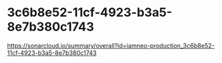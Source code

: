 # 3c6b8e52-11cf-4923-b3a5-8e7b380c1743
https://sonarcloud.io/summary/overall?id=iamneo-production_3c6b8e52-11cf-4923-b3a5-8e7b380c1743
